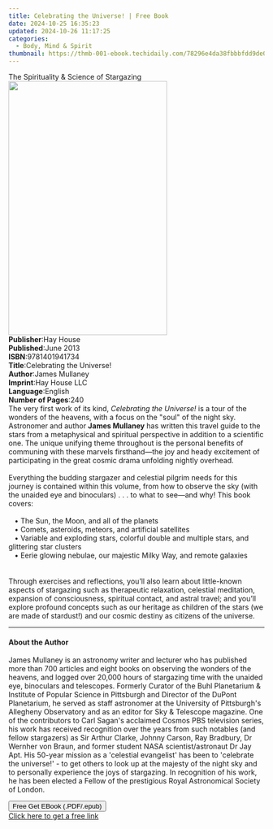 ```yaml
---
title: Celebrating the Universe! | Free Book
date: 2024-10-25 16:35:23
updated: 2024-10-26 11:17:25
categories:
  - Body, Mind & Spirit
thumbnail: https://thmb-001-ebook.techidaily.com/78296e4da38fbbbfdd9de06c524271e93aebaa078b13a938ce6423130a06ddc1.jpg
---
```

<main id="book-container">
  <div class="flex flex-col">
    <div class="book-brief flex-1 py-6 px-4 sm:p-6 md:py-10 md:px-8">
      <!-- brief-->
      <div class="book-brief-main">
        The Spirituality & Science of Stargazing
      </div>
    </div>
    <div
      class="book-meta-info flex-1 grid gap-4 col-start-1 col-end-3 row-start-1 sm:mb-6 sm:grid-cols-4 lg:gap-6 lg:col-start-2 lg:row-end-6 lg:row-span-6 lg:mb-0"
    >
      <div
        class="book-meta-info-left place-content-center mt-4 p-4 text-sm leading-6 col-start-2 col-span-2 dark:text-slate-400"
      >
        <img
          class="w-full h-500 object-cover rounded-lg sm:h-255 sm:col-span-2 lg:col-span-full"
          src="https://img-001-ebook.techidaily.com/9d1768c5e9507fc47bf67ba9f50ccce4e80d937f75ba4bcf777fc1e16d0ebe93.jpg"
          alt=""
          width="312"
          height="500"
        />
      </div>
      <div
        class="book-meta-info-right mt-2 col-start-1 row-start-2 col-span-3 self-center"
      >
        <!-- meta data  -->
        <div class="flex flex-col px-4 md:px-8">
          <div class="flex-1">
            <strong>Publisher</strong>:<span class="px-2">Hay House</span>
          </div>
          <div class="flex-1">
            <strong>Published</strong>:<span class="px-2">June 2013</span>
          </div>
          <div class="flex-1">
            <strong>ISBN</strong>:<span class="px-2">9781401941734</span>
          </div>
          <div class="flex-1">
            <strong>Title</strong>:<span class="px-2"
              >Celebrating the Universe!</span
            >
          </div>
          <div class="flex-1">
            <strong>Author</strong>:<span class="px-2">James Mullaney</span>
          </div>
          <div class="flex-1">
            <strong>Imprint</strong>:<span class="px-2">Hay House LLC</span>
          </div>
          <div class="flex-1">
            <strong>Language</strong>:<span class="px-2">English</span>
          </div>
          <div class="flex-1">
            <strong>Number of Pages</strong>:<span class="px-2">240</span>
          </div>
        </div>
      </div>
    </div>
    <div class="book-description flex-1 py-6 px-4 sm:p-6 md:py-10 md:px-8">
      <div class="book-description-main">
        <div accordion-content="" id="description">
          The very first work of its kind, <i>Celebrating the Universe!</i> is a
          tour of the wonders of the heavens, with a focus on the "soul" of the
          night sky. Astronomer and author <b>James Mullaney</b> has written
          this travel guide to the stars from a metaphysical and spiritual
          perspective in addition to a scientific one. The unique unifying theme
          throughout is the personal benefits of communing with these marvels
          firsthand—the joy and heady excitement of participating in the great
          cosmic drama unfolding nightly overhead.<br /><br />Everything the
          budding stargazer and celestial pilgrim needs for this journey is
          contained within this volume, from how to observe the sky (with the
          unaided eye and binoculars) . . . to what to see—and why! This book
          covers:<br /><br />&nbsp;&nbsp;&nbsp;•&nbsp;The Sun, the Moon, and all
          of the planets<br />&nbsp;&nbsp;&nbsp;•&nbsp;Comets, asteroids,
          meteors, and artificial satellites<br />&nbsp;&nbsp;&nbsp;•&nbsp;Variable
          and exploding stars, colorful double and multiple stars, and
          glittering star clusters<br />&nbsp;&nbsp;&nbsp;•&nbsp;Eerie glowing
          nebulae, our majestic Milky Way, and remote galaxies<br /><br /><br />Through
          exercises and reflections, you’ll also learn about little-known
          aspects of stargazing such as therapeutic relaxation, celestial
          meditation, expansion of consciousness, spiritual contact, and astral
          travel; and you’ll explore profound concepts such as our heritage as
          children of the stars (we are made of stardust!) and our cosmic
          destiny as citizens of the universe.
        </div>
        <div class="accordion-fader"></div>
      </div>
    </div>
    <div class="book-excerpts flex-1 py-6 px-4 sm:p-6 md:py-10 md:px-8">
      <!-- excerpts-->
      <div class="book-excerpts-main">
        <hr />
        <h4 class="placeholder placeholder-heading">
          <span>About the Author</span>
        </h4>
        <p>
          James Mullaney is an astronomy writer and lecturer who has published
          more than 700 articles and eight books on observing the wonders of the
          heavens, and logged over 20,000 hours of stargazing time with the
          unaided eye, binoculars and telescopes. Formerly Curator of the Buhl
          Planetarium &amp; Institute of Popular Science in Pittsburgh and
          Director of the DuPont Planetarium, he served as staff astronomer at
          the University of Pittsburgh's Allegheny Observatory and as an editor
          for Sky &amp; Telescope magazine. One of the contributors to Carl
          Sagan's acclaimed Cosmos PBS television series, his work has received
          recognition over the years from such notables (and fellow stargazers)
          as Sir Arthur Clarke, Johnny Carson, Ray Bradbury, Dr Wernher von
          Braun, and former student NASA scientist/astronaut Dr Jay Apt. His
          50-year mission as a 'celestial evangelist' has been to 'celebrate the
          universe!' - to get others to look up at the majesty of the night sky
          and to personally experience the joys of stargazing. In recognition of
          his work, he has been elected a Fellow of the prestigious Royal
          Astronomical Society of London.
        </p>
      </div>
    </div>
    <div
      class="book-about-author flex-1 py-6 px-4 sm:p-6 md:py-10 md:px-8"
    ></div>
    <div class="book-free-get flex-1 py-6 px-4 sm:p-6 md:py-10 md:px-8">
      <button
        id="btn-free-get"
        class="bg-blue-500 hover:bg-blue-700 text-white font-bold py-2 px-4 rounded"
      >
        Free Get EBook (.PDF/.epub)
      </button>
      <div id="countdown-display" class="px-2 text-lg mt-2"></div>
      <a
        id="free-link"
        class="hidden bg-blue-500 hover:bg-blue-700 text-white font-bold py-2 px-4 rounded"
        href="https://www.ebooks.com/en-us/book/138544984/celebrating-the-universe/james-mullaney/"
        target="_blank"
        >Click here to get a free link</a
      >
    </div>
    <script>
      let countdownTime = 0;
      let countdownInterval = null;
      document
        .getElementById('btn-free-get')
        .addEventListener('click', startCountdown);
      function startCountdown() {
        countdownTime = new Date().getTime() + 60000 * 3;
        countdownInterval = setInterval(updateCountdown, 1000);
        document.getElementById('btn-free-get').disabled = true;
        document
          .getElementById('btn-free-get')
          .classList.add('bg-gray-500', 'cursor-not-allowed');
      }
      function updateCountdown() {
        let currentTime = new Date().getTime();
        let timeLeft = countdownTime - currentTime;
        let secondsLeft = Math.floor(timeLeft / 1000);
        document.getElementById('countdown-display').innerHTML =
          `Remaining time: ${secondsLeft} seconds.`;
        if (secondsLeft <= 0) {
          clearInterval(countdownInterval);
          document.getElementById('btn-free-get').classList.add('hidden');
          document.getElementById('free-link').classList.remove('hidden');
          document.getElementById('countdown-display').innerHTML = '';
        }
      }
    </script>
  </div>
</main>
